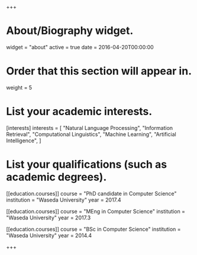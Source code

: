 +++
# About/Biography widget.
widget = "about"
active = true
date = 2016-04-20T00:00:00

# Order that this section will appear in.
weight = 5

# List your academic interests.
[interests]
  interests = [
    "Natural Language Processing",
    "Information Retrieval",
    "Computational Linguistics",
    "Machine Learning",
    "Artificial Intelligence",
  ]

# List your qualifications (such as academic degrees).
[[education.courses]] 
  course = "PhD candidate in Computer Science" 
  institution = "Waseda University" 
  year = 2017.4
 
[[education.courses]] 
  course = "MEng in Computer Science" 
  institution = "Waseda University" 
  year = 2017.3
 
[[education.courses]] 
  course = "BSc in Computer Science" 
  institution = "Waseda University" 
  year = 2014.4
 
+++

